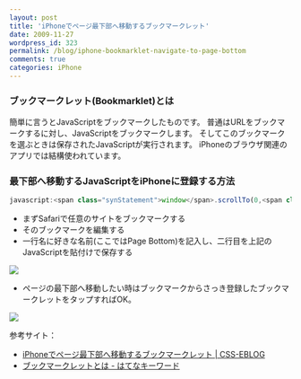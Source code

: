 ```yaml
---
layout: post
title: 'iPhoneでページ最下部へ移動するブックマークレット'
date: 2009-11-27
wordpress_id: 323
permalink: /blog/iphone-bookmarklet-navigate-to-page-bottom
comments: true
categories: iPhone
---
```


### ブックマークレット(Bookmarklet)とは
簡単に言うとJavaScriptをブックマークしたものです。
普通はURLをブックマークするに対し、JavaScriptをブックマークします。
そしてこのブックマークを選ぶときは保存されたJavaScriptが実行されます。
iPhoneのブラウザ関連のアプリでは結構使われています。

### 最下部へ移動するJavaScriptをiPhoneに登録する方法

```javascript
javascript:<span class="synStatement">window</span>.scrollTo(0,<span class="synStatement">document</span>.documentElement.scrollHeight);
```

- まずSafariで任意のサイトをブックマークする
- そのブックマークを編集する
- 一行名に好きな名前(ここではPage Bottom)を記入し、二行目を上記のJavaScriptを貼付けで保存する

![](http://f.hatena.ne.jp/images/fotolife/k/kinopyo/20091128/20091128002653.png)

- ページの最下部へ移動したい時はブックマークからさっき登録したブックマークレットをタップすればOK。

![](http://f.hatena.ne.jp/images/fotolife/k/kinopyo/20091128/20091128002655.png)

参考サイト：
- [iPhoneでページ最下部へ移動するブックマークレット | CSS-EBLOG](http://css-eblog.com/javascript/scrolltoend-for-iphone.html)
- [ブックマークレットとは - はてなキーワード](http://d.hatena.ne.jp/keyword/%A5%D6%A5%C3%A5%AF%A5%DE%A1%BC%A5%AF%A5%EC%A5%C3%A5%C8)